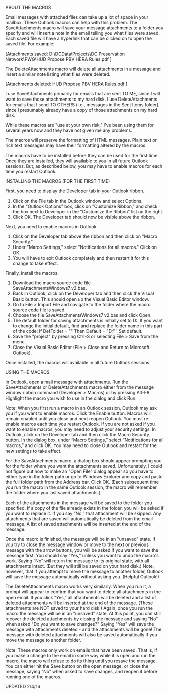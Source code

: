 ABOUT THE MACROS

Email messages with attached files can take up a lot of space in your mailbox. These Outlook macros can help with this problem. The SaveAttachments macro will save your message attachments to a folder you specify and will insert a note in the email telling you what files were saved. Each saved file will have a hyperlink that can be clicked on to open the saved file. For example:

[Attachments saved: 
    D:\DCData\Projects\DC Preservation Network\PWG\HUD Propose PBV HERA Rules.pdf ] 

The DeleteAttachments macro will delete all attachments in a message and insert a similar note listing what files were deleted. 

[Attachments deleted: 
    HUD Propose PBV HERA Rules.pdf ] 

I use SaveAttachments primarily for emails that are sent TO ME, since I will want to save those attachments to my hard disk. I use DeleteAttachments for emails that I send TO OTHERS (i.e., messages in the Sent Items folder), since I presumably already have a copy of those attachments on my hard disk.

While these macros are "use at your own risk," I've been using them for several years now and they have not given me any problems. 

The macros will preserve the formatting of HTML messages. Plain text or rich text messages may have their formatting altered by the macros. 

The macros have to be installed before they can be used for the first time. Once they are installed, they will available to you in all future Outlook sessions. But, as described below, you may have to enable macros for each time you restart Outlook.

INSTALLING THE MACROS (FOR THE FIRST TIME)

First, you need to display the Developer tab in your Outlook ribbon. 

1.	Click on the File tab in the Outlook window and select Options. 
2.	In the "Outlook Options" box, click on "Customize Ribbon," and check the box next to Developer in the "Customize the Ribbon" list on the right. 
3.	Click OK. The Developer tab should now be visible above the ribbon.

Next, you need to enable macros in Outlook. 

1.	Click on the Developer tab above the ribbon and then click on "Macro Security." 
2.	Under "Marco Settings," select "Notifications for all macros." Click on OK. 
3.	You will have to exit Outlook completely and then restart it for this change to take effect.

Finally, install the macros.

1.  Download the macro source code file SaveAttachmentsWindows7_v2.bas.
2.	Back in Outlook, click on the Developer tab and then click the Visual Basic button. This should open up the Visual Basic Editor window. 
3.	Go to File > Import File and navigate to the folder where the macro source code file is saved. 
4.	Choose the file SaveAttachmentsWindows7_v2.bas and click Open. 
5.	The default folder for saving attachments is initially set to D:\. If you want to change the initial default, find and replace the folder name in this part of the code:
        If DefFolder = "" Then
          Default = "D:\"    ' Set default. 
6.	Save the "project" by pressing Ctrl-S or selecting File > Save from the menu. 
7.	Close the Visual Basic Editor (File > Close and Return to Microsoft Outlook). 

Once installed, the macros will available in all future Outlook sessions. 

USING THE MACROS

In Outlook, open a mail message with attachments. Run the SaveAttachments or DeleteAttachments macro either from the message window ribbon command (Developer > Macros) or by pressing Alt-F8. Highlight the macro you wish to use in the dialog and click Run.

Note:  When you first run a macro in an Outlook session, Outlook may ask you if you want to enable macros. Click the Enable button. Macros will remain enabled until you close and next reopen Outlook. You must re-enable macros each time you restart Outlook. If you are not asked if you want to enable macros, you may need to adjust your security settings. In Outlook, click on the Developer tab and then click the Macro Security button. In the dialog box, under “Macro Settings,” select “Notifications for all macros,” and click OK. You may need to close Outlook and restart for the new settings to take effect.

For the SaveAttachments macro, a dialog box should appear prompting you for the folder where you want the attachments saved. Unfortunately, I could not figure out how to make an "Open File" dialog appear so you have to either type in the folder path or go to Windows Explorer and copy and paste the full folder path from the Address bar. Click OK. (Each subsequent time you run the macro in the same Outlook session, the macro will remember the folder where you last saved attachments.)

Each of the attachments in the message will be saved to the folder you specified. If a copy of the file already exists in the folder, you will be asked if you want to replace it. If you say “No,” that attachment will be skipped. Any attachments that are saved will automatically be deleted from the email message. A list of saved attachments will be inserted at the end of the message. 

Once the macro is finished, the message will be in an "unsaved" state. If you try to close the message window or move to the next or previous message with the arrow buttons, you will be asked if you want to save the message first. You should say “Yes,” unless you want to undo the macro's work. Saying “No” will return the message to its original state, with all attachments intact. (But they will still be saved on your hard disk.)  Note, however, that if you attempt to move the message to another folder, Outlook will save the message automatically without asking you. (Helpful Outlook!)

The DeleteAttachments macro works very similarly. When you run it, a prompt will appear to confirm that you want to delete all attachments in the open email. If you click “Yes,” all attachments will be deleted and a list of deleted attachments will be inserted at the end of the message. (These attachments are NOT saved to your hard disk!) Again, once you run the macro the message will be in an "unsaved" state. At this point, you can still recover the deleted attachments by closing the message and saying "No" when asked "Do you want to save changes?"  Saying "Yes" will save the message with attachments deleted - and the attachments will be gone! The message with deleted attachments will also be saved automatically if you move the message to another folder.

Note:  These macros only work on emails that have been saved. That is, if you make a change to the email in some way while it is open and run the macro, the macro will refuse to do its thing until you resave the message. You can either hit the Save button on the open message, or close the message, saying “No” when asked to save changes, and reopen it before running one of the macros.

UPDATED 2/4/16


